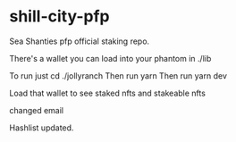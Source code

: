 # shill-city-pfp

Sea Shanties pfp official staking repo.

There's a wallet you can load into your phantom in ./lib

To run just cd ./jollyranch
Then run yarn
Then run yarn dev

Load that wallet to see staked nfts and stakeable nfts

changed email

Hashlist updated. 
